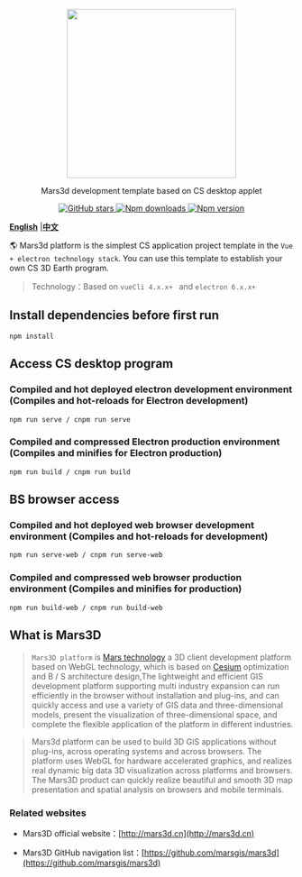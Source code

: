 <p align="center">
<img src="https://muyao1987.gitee.io/cdn/mars3d.cn/logo.png" width="300px" />
</p>

<p align="center">Mars3d development template based on CS desktop applet</p>

<p align="center">
<a target="_black" href="https://github.com/marsgis/mars3d">
<img alt="GitHub stars" src="https://img.shields.io/github/stars/marsgis/mars3d?style=flat&logo=github">
</a>
<a target="_black" href="https://www.npmjs.com/package/mars3d">
<img alt="Npm downloads" src="https://img.shields.io/npm/dt/mars3d?style=flat&logo=npm">
</a>
<a target="_black" href="https://www.npmjs.com/package/mars3d">
<img alt="Npm version" src="https://img.shields.io/npm/v/mars3d.svg?style=flat&logo=npm&label=version"/>
</a>
</p>

 [**English**](./README_EN.md) |[**中文**](./README.md) 

 🌎 Mars3d platform is the simplest CS application project template in the `Vue + electron technology stack`. You can use this template to establish your own CS 3D Earth program.
   
 > Technology：Based on `vueCli 4.x.x+ ` and `electron 6.x.x+`  


 

##  Install dependencies before first run
```
npm install 
```

##  Access CS desktop program

### Compiled and hot deployed electron development environment (Compiles and hot-reloads for Electron development)
```
npm run serve / cnpm run serve
```

### Compiled and compressed Electron production environment (Compiles and minifies for Electron production)
```
npm run build / cnpm run build
```

##  BS browser access

### Compiled and hot deployed web browser development environment (Compiles and hot-reloads for development)
```
npm run serve-web / cnpm run serve-web
```

### Compiled and compressed web browser production environment (Compiles and minifies for production)
```
npm run build-web / cnpm run build-web
```


## What is Mars3D 
>  `Mars3D platform` is [Mars technology](http://marsgis.cn/) a 3D client development platform based on WebGL technology, which is based on [Cesium](https://cesium.com/cesiumjs/) optimization and B / S architecture design,The lightweight and efficient GIS development platform supporting multi industry expansion can run efficiently in the browser without installation and plug-ins, and can quickly access and use a variety of GIS data and three-dimensional models, present the visualization of three-dimensional space, and complete the flexible application of the platform in different industries.

 > Mars3d platform can be used to build 3D GIS applications without plug-ins, across operating systems and across browsers. The platform uses WebGL for hardware accelerated graphics, and realizes real dynamic big data 3D visualization across platforms and browsers. The Mars3D product can quickly realize beautiful and smooth 3D map presentation and spatial analysis on browsers and mobile terminals.

### Related websites 
- Mars3D official website：[http://mars3d.cn](http://mars3d.cn)  

- Mars3D GitHub navigation list：[https://github.com/marsgis/mars3d](https://github.com/marsgis/mars3d)




